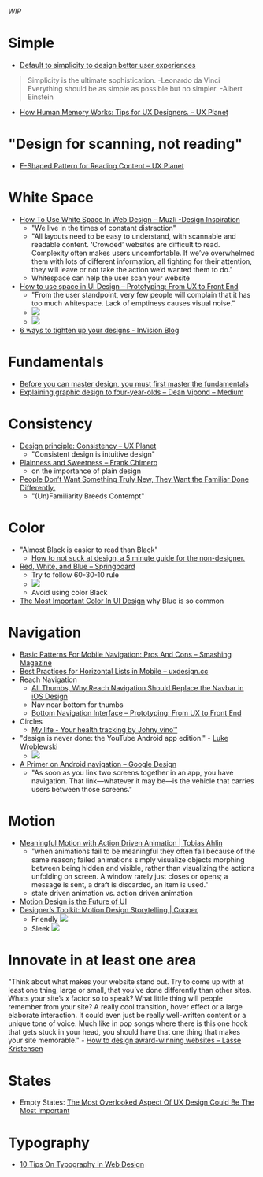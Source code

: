 _WIP_

# Simple
- [Default to simplicity to design better user experiences](https://uxplanet.org/default-to-simplicity-to-design-better-user-experiences-854895396450)
> Simplicity is the ultimate sophistication. -Leonardo da Vinci
> Everything should be as simple as possible but no simpler. -Albert Einstein
- [How Human Memory Works: Tips for UX Designers. – UX Planet](https://uxplanet.org/how-human-memory-works-tips-for-ux-designers-12b14071bdf9)

# "Design for scanning, not reading"
- [F-Shaped Pattern for Reading Content – UX Planet](https://uxplanet.org/f-shaped-pattern-for-reading-content-80af79cd3394)

# White Space
- [How To Use White Space In Web Design – Muzli -Design Inspiration](https://medium.muz.li/how-to-use-white-space-in-web-design-68ab49f866a1)
  - "We live in the times of constant distraction"
  - "All layouts need to be easy to understand, with scannable and readable content. ‘Crowded’ websites are difficult to read. Complexity often makes users uncomfortable. If we’ve overwhelmed them with lots of different information, all fighting for their attention, they will leave or not take the action we’d wanted them to do."
  - Whitespace can help the user scan your website
- [How to use space in UI Design – Prototyping: From UX to Front End](https://blog.prototypr.io/how-to-use-space-in-ui-design-15e169127236)
  - "From the user standpoint, very few people will complain that it has too much whitespace. Lack of emptiness causes visual noise."
  - ![](https://cdn-images-1.medium.com/max/1000/1*i6eqOryTciPPD8DZQ7nwEQ.png)
  - ![](https://cdn-images-1.medium.com/max/1000/1*dS5lb3X6eBXYs4kkWQoqEw.png)
- [6 ways to tighten up your designs - InVision Blog](https://www.invisionapp.com/blog/6-ways-to-tighten-up-your-designs/)

# Fundamentals
- [Before you can master design, you must first master the fundamentals](https://medium.freecodecamp.com/before-you-can-master-design-you-must-first-master-the-fundamentals-1981a2af1fda)
- [Explaining graphic design to four-year-olds – Dean Vipond – Medium](https://medium.com/@deanvipond/explaining-graphic-design-to-four-year-olds-fe9257ffaf3d)

# Consistency
- [Design principle: Consistency – UX Planet](https://uxplanet.org/design-principle-consistency-6b0cf7e7339f)
  - "Consistent design is intuitive design"
- [Plainness and Sweetness – Frank Chimero](https://www.frankchimero.com/blog/2017/plainness-and-sweetness/)
  - on the importance of plain design
- [People Don’t Want Something Truly New, They Want the Familiar Done Differently.](https://medium.com/startup-grind/people-dont-want-something-truly-new-they-want-the-familiar-done-differently-7648f24f8fe7)
  - "(Un)Familiarity Breeds Contempt"

# Color
- "Almost Black is easier to read than Black"
  - [How to not suck at design, a 5 minute guide for the non-designer.](https://medium.com/@hemeon/how-to-not-suck-at-design-a-5-minute-guide-for-the-non-designer-291efac43037)
- [Red, White, and Blue – Springboard](https://medium.springboard.com/a-designers-guide-to-selecting-colors-for-your-product-9944756838d4)
  - Try to follow 60-30-10 rule
  - ![](https://cdn-images-1.medium.com/max/1600/0*_pzRUmoLR4Ma3Z-a.)
  - Avoid using color Black
- [The Most Important Color In UI Design](https://uxplanet.org/the-most-important-color-in-ui-design-d4f23aefffdf) why Blue is so common

# Navigation
- [Basic Patterns For Mobile Navigation: Pros And Cons – Smashing Magazine](https://www.smashingmagazine.com/2017/05/basic-patterns-mobile-navigation/)
- [Best Practices for Horizontal Lists in Mobile – uxdesign.cc](https://uxdesign.cc/best-practices-for-horizontal-lists-in-mobile-21480b9b73e5)
- Reach Navigation
  - [All Thumbs, Why Reach Navigation Should Replace the Navbar in iOS Design](https://medium.com/tall-west/lets-ditch-the-nav-bar-3692cb17cc67)
  - Nav near bottom for thumbs
  - [Bottom Navigation Interface – Prototyping: From UX to Front End](https://blog.prototypr.io/bottom-navigation-interface-fa4bff52065f)
- Circles
  - [My life - Your health tracking by Johny vino™](https://dribbble.com/shots/3531446-My-life-Your-health-tracking)
- "design is never done: the YouTube Android app edition." - [Luke Wroblewski](https://twitter.com/lukew/status/878024465254301696)
  - ![](https://pbs.twimg.com/media/DC9emJSWsAEgT62.jpg:large)
- [A Primer on Android navigation – Google Design](https://medium.com/google-design/a-primer-on-android-navigation-75e57d9d63fe)
  - "As soon as you link two screens together in an app, you have navigation. That link—whatever it may be—is the vehicle that carries users between those screens."

# Motion
- [Meaningful Motion with Action Driven Animation | Tobias Ahlin](http://tobiasahlin.com/blog/meaningful-motion-w-action-driven-animation/)
  - "when animations fail to be meaningful they often fail because of the same reason; failed animations simply visualize objects morphing between being hidden and visible, rather than visualizing the actions unfolding on screen. A window rarely just closes or opens; a message is sent, a draft is discarded, an item is used."
  - state driven animation vs. action driven animation
- [Motion Design is the Future of UI](https://blog.prototypr.io/motion-design-is-the-future-of-ui-fc83ce55c02f)
- [Designer’s Toolkit: Motion Design Storytelling | Cooper](https://www.cooper.com/journal/2015/7/designers-toolkit-motion-design-storytelling?utm_campaign=UX_Design_Weekly_Issue_47&utm_medium=email&utm_source=uxdesignweekly.com?)
  - Friendly ![](https://www.cooper.com/uploads/4/5/friendly_1_small.gif)
  - Sleek ![](https://www.cooper.com/uploads/4/9/sleek_2_small.gif)


# Innovate in at least one area
"Think about what makes your website stand out. Try to come up with at least one thing, large or small, that you’ve done differently than other sites. Whats your site’s x factor so to speak? What little thing will people remember from your site? A really cool transition, hover effect or a large elaborate interaction. It could even just be really well-written content or a unique tone of voice. Much like in pop songs where there is this one hook that gets stuck in your head, you should have that one thing that makes your site memorable." - [How to design award-winning websites – Lasse Kristensen](https://medium.com/@lassekristensen_95506/how-to-design-award-winning-websites-6f4d2a71495?UX_Design_Weekly_Issue_50)

# States
- Empty States: [The Most Overlooked Aspect Of UX Design Could Be The Most Important](https://blog.prototypr.io/the-most-overlooked-aspect-of-ux-design-could-be-the-most-important-f1df7a5729e9)

# Typography
- [10 Tips On Typography in Web Design](https://uxplanet.org/10-tips-on-typography-in-web-design-13a378f4aa0d)